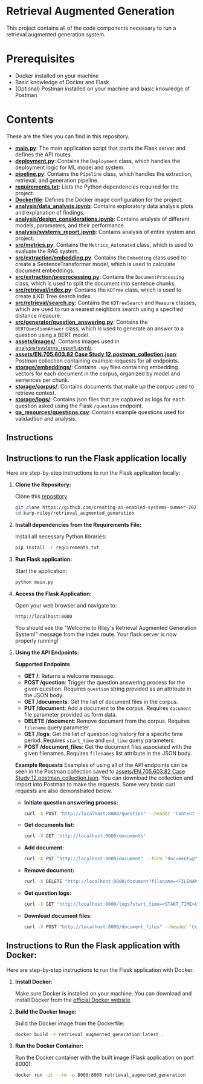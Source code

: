 # Retrieval Augmented Generation

This project contains all of the code components necessary to run a retrieval augmented generation system.

# Prerequisites

- Docker installed on your machine
- Basic knowledge of Docker and Flask
- (Optional) Postman installed on your machine and basic knowledge of Postman

# Contents

These are the files you can find in this repository.

- **[main.py](main.py)**: The main application script that starts the Flask server and defines the API routes.
- **[deployment.py](deployment.py)**: Contains the `Deployment` class, which handles the deployment logic for ML model and system.
- **[pipeline.py](pipeline.py)**: Contains the `Pipeline` class, which handles the extraction, retrieval, and generation pipeline.
- **[requirements.txt](requirements.txt)**: Lists the Python dependencies required for the project.
- **[Dockerfile](Dockerfile)**: Defines the Docker image configuration for the project.
- **[analysis/data_analysis.ipynb](analysis/data_analysis.ipynb)**: Contains exploratory data analysis plots and explanation of findings.
- **[analysis/design_considerations.ipynb](analysis/design_considerations.ipynb)**: Contains analysis of different models, parameters, and their performance.
- **[analysis/systems_report.ipynb](analysis/systems_report.ipynb)**: Contains analysis of entire system and project.
- **[src/metrics.py](src/metrics.py)**: Contains the `Metrics_Automated` class, which is used to evaluate the RAG system.
- **[src/extraction/embedding.py](src/extraction/embedding.py)**: Contains the `Embedding` class used to create a SentenceTransformer model, which is used to calculate document embeddings.
- **[src/extraction/preprocessing.py](src/extraction/preprocessing.py)**: Contains the `DocumentProcessing` class, which is used to split the document into sentence chunks.
- **[src/retrieval/index.py](src/retrieval/index.py)**: Contains the `KDTree` class, which is used to create a KD Tree search index.
- **[src/retrieval/search.py](src/retrieval/search.py)**: Contains the `KDTreeSearch` and `Measure` classes, which are used to run a nearest neighbors search using a specified distance measure.
- **[src/generator/question_answering.py](src/generator/question_answering.py)**: Contains the `BERTQuestionAnswer` class, which is used to generate an answer to a question using a BERT model.
- **[assets/images/](assets/images/)**: Contains images used in [analysis/systems_report.ipynb](analysis/systems_report.ipynb).
- **[assets/EN.705.603.82 Case Study 12.postman_collection.json](assets/EN.705.603.82%20Case%20Study%2012.postman_collection.json)**: Postman collection containing example requests for all endpoints.
- **[storage/embeddings/](storage/embeddings/)**: Contains `.npy` files containing embedding vectors for each document in the corpus, organized by model and sentences per chunk.
- **[storage/corpus/](storage/corpus/)**: Contains documents that make up the corpus used to retrieve context.
- **[storage/logs/](storage/logs/)**: Contains json files that are captured as logs for each question asked using the Flask `/question` endpoint.
- **[qa_resources/questions.csv](qa_resources/questions.csv)**: Contains example questions used for validadtion and analysis.

## Instructions

## Instructions to run the Flask application locally

Here are step-by-step instructions to run the Flask application locally:

1. **Clone the Repository:**

   Clone this [repository](https://github.com/creating-ai-enabled-systems-summer-2024/karp-riley/tree/main).

   ```sh
   git clone https://github.com/creating-ai-enabled-systems-summer-2024/karp-riley.git
   cd karp-riley/retrieval_augmented_generation
   ```

2. **Install dependencies from the Requirements File:**

   Install all necessary Python libraries:

   ```sh
   pip install -r requirements.txt
   ```

3. **Run Flask application:**

   Start the application:

   ```sh
   python main.py
   ```

4. **Access the Flask Application:**

   Open your web browser and navigate to:

   ```
   http://localhost:8000
   ```

   You should see the "Welcome to Riley's Retrieval Augmented Generation System!" message from the index route. Your flask server is now properly running!

5. **Using the API Endpoints:**

   **Supported Endpoints**

   - **GET /**: Returns a welcome message.
   - **POST /question**: Trigger the question answering process for the given question. Requires `question` string provided as an attribute in the JSON body.
   - **GET /documents**: Get the list of document files in the corpus.
   - **PUT /document**: Add a document to the corpus. Requires `document` file parameter provided as form data.
   - **DELETE /document**: Remove document from the corpus. Requires `filename` query parameter.
   - **GET /logs**: Get the list of question log history for a specific time period. Requires `start_time` and `end_time` query parameters.
   - **POST /document_files**: Get the document files associated with the given filenames. Requires `filenames` list attribute in the JSON body.

   **Example Requests**
   Examples of using all of the API endpoints can be seen in the Postman collection saved to [assets/EN.705.603.82 Case Study 12.postman_collection.json](./assets/EN.705.603.82%20Case%20Study%2012.postman_collection.json). You can download the collection and import into Postman to make the requests. Some very basic curl requests are also demonstrated below.

   - **Initiate question answering process:**

     ```sh
     curl -X POST "http://localhost:8000/question" --header 'Content-Type: application/json' --data '{"question": "<QUESTION_TEXT>""}'
     ```

   - **Get documents list:**

     ```sh
     curl -X GET 'http://localhost:8000/documents'
     ```

   - **Add document:**

     ```sh
     curl -X PUT "http://localhost:8000/document" --form 'document=@"<DOCUMENT_FILE_NAME>"'
     ```

   - **Remove document:**

     ```sh
     curl -X DELETE "http://localhost:8000/document?filename=<FILENAME>"
     ```

   - **Get question logs:**

     ```sh
     curl -X GET "http://localhost:8000/logs?start_time=<START_TIME>&end_time=<END_TIME>"
     ```

   - **Download document files:**

     ```sh
     curl -X POST "http://localhost:8000/document_files" --header 'Content-Type: application/json' --data '{"filenames": [<FILENAMES>]}'
     ```

## Instructions to Run the Flask application with Docker:

Here are step-by-step instructions to run the Flask application with Docker:

1. **Install Docker:**

   Make sure Docker is installed on your machine. You can download and install Docker from the [official Docker website](https://www.docker.com/products/docker-desktop).

2. **Build the Docker Image:**

   Build the Docker image from the Dockerfile:

   ```sh
   docker build -t retrieval_augmented_generation:latest .
   ```

3. **Run the Docker Container:**

   Run the Docker container with the built image (Flask application on port 8000):

   ```sh
   docker run -it --rm -p 8000:8000 retrieval_augmented_generation
   ```
